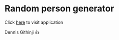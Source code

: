 # Random person generator

Click [here](https://random-person-generator-ke.netlify.app) to visit application

Dennis Githinji 👍
